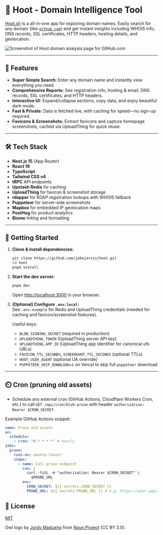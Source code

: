 # 🦉 Hoot - Domain Intelligence Tool

[Hoot.sh](https://hoot.sh) is a all-in-one app for exploring domain names. Easily search for any domain (like [`github.com`](https://hoot.sh/github.com)) and get instant insights including WHOIS info, DNS records, SSL certificates, HTTP headers, hosting details, and geolocation.

![Screenshot of Hoot domain analysis page for GitHub.com](https://github.com/user-attachments/assets/fa82ad38-7af3-46f6-94a2-901e45c12af1)

---

## 🚀 Features

- **Super Simple Search:** Enter any domain name and instantly view everything you need.
- **Comprehensive Reports:** See registration info, hosting & email, DNS records, SSL certificates, and HTTP headers.
- **Interactive UI:** Expand/collapse sections, copy data, and enjoy beautiful dark mode.
- **Fast & Private:** Data is fetched live, with caching for speed—no sign-up required.
- **Favicons & Screenshots:** Extract favicons and capture homepage screenshots, cached via UploadThing for quick reuse.

---

## 🛠️ Tech Stack

- **Next.js 15** (App Router)
- **React 19**
- **TypeScript**
- **Tailwind CSS v4**
- **tRPC** API endpoints
- **Upstash Redis** for caching
- **UploadThing** for favicon & screenshot storage
- **rdapper** for RDAP registration lookups with WHOIS fallback
- **Puppeteer** for server-side screenshots
- **Mapbox** for embedded IP geolocation maps
- **PostHog** for product analytics
- **Biome** linting and formatting

---

## 🌱 Getting Started

1. **Clone & install dependencies:**  
   ```bash
   git clone https://github.com/jakejarvis/hoot.git
   cd hoot
   pnpm install
   ```

2. **Start the dev server:**  
   ```bash
   pnpm dev
   ```
   Open [http://localhost:3000](http://localhost:3000) in your browser.

3. **(Optional) Configure `.env.local`:**  
   See `.env.example` for Redis and UploadThing credentials (needed for caching and favicon/screenshot features).

   Useful keys:
   - `BLOB_SIGNING_SECRET` (required in production)
   - `UPLOADTHING_TOKEN` (UploadThing server API key)
   - `UPLOADTHING_APP_ID` (UploadThing app identifier for canonical ufs URLs)
   - `FAVICON_TTL_SECONDS`, `SCREENSHOT_TTL_SECONDS` (optional TTLs)
   - `HOOT_USER_AGENT` (optional UA override)
   - `PUPPETEER_SKIP_DOWNLOAD=1` on Vercel to skip full `puppeteer` download

---

## ⏲️ Cron (pruning old assets)

- Schedule any external cron (GitHub Actions, Cloudflare Workers Cron, etc.) to call `GET /api/cron/blob-prune` with header `authorization: Bearer $CRON_SECRET`.

Example GitHub Actions snippet:

```yaml
name: Prune old assets
on:
  schedule:
    - cron: "0 * * * *" # hourly
jobs:
  prune:
    runs-on: ubuntu-latest
    steps:
      - name: Call prune endpoint
        run: |
          curl -fsSL -H "authorization: Bearer $CRON_SECRET" \
            $PRUNE_URL
        env:
          CRON_SECRET: ${{ secrets.CRON_SECRET }}
          PRUNE_URL: ${{ secrets.PRUNE_URL }} # e.g. https://your.app/api/cron/blob-prune
```

## 📜 License

[MIT](LICENSE)

Owl logo by [Jordy Madueño](https://thenounproject.com/creator/jordymadueno/) from [Noun Project](https://thenounproject.com/) (CC BY 3.0).
